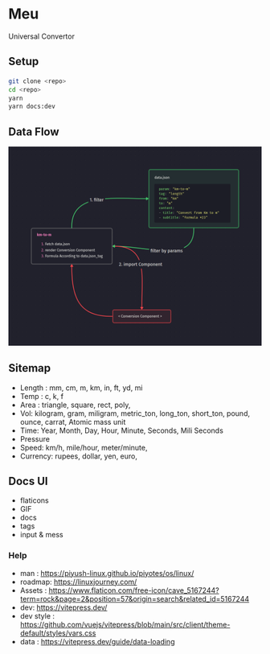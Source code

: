 # Meu 

Universal Convertor

## Setup

```sh
git clone <repo>
cd <repo>
yarn
yarn docs:dev
```

## Data Flow

![](/meu.png)

## Sitemap
+ Length : mm, cm, m, km, in, ft, yd, mi  
+ Temp : c, k, f
+ Area : triangle, square, rect, poly, 
+ Vol: kilogram, gram, miligram, metric_ton, long_ton, short_ton, pound, ounce, carrat, Atomic mass unit
+ Time: Year, Month, Day, Hour, Minute, Seconds, Mili Seconds 
+ Pressure
+ Speed: km/h, mile/hour, meter/minute, 
+ Currency: rupees, dollar, yen, euro, 




## Docs UI

- flaticons
- GIF
- docs
- tags
- input & mess

### Help

- man : https://piyush-linux.github.io/piyotes/os/linux/
- roadmap: https://linuxjourney.com/
- Assets : https://www.flaticon.com/free-icon/cave_5167244?term=rock&page=2&position=57&origin=search&related_id=5167244
- dev: https://vitepress.dev/
- dev style : https://github.com/vuejs/vitepress/blob/main/src/client/theme-default/styles/vars.css
- data : https://vitepress.dev/guide/data-loading
